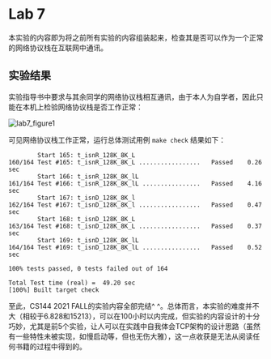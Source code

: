 # Lab 7

本实验的内容即为将之前所有实验的内容组装起来，检查其是否可以作为一个正常的网络协议栈在互联网中通讯。

## 实验结果

实验指导书中要求与其余同学的网络协议栈相互通讯，由于本人为自学者，因此只能在本机上检验网络协议栈是否工作正常：

![lab7_figure1](C:\Users\xiurui\Desktop\计算机书单\CS144\lab7_figure1.png)

可见网络协议栈工作正常，运行总体测试用例 `make check` 结果如下：

```
        Start 165: t_isnR_128K_8K_L
160/164 Test #165: t_isnR_128K_8K_L .................   Passed    0.26 sec
        Start 166: t_isnR_128K_8K_lL
161/164 Test #166: t_isnR_128K_8K_lL ................   Passed    4.16 sec
        Start 167: t_isnD_128K_8K_l
162/164 Test #167: t_isnD_128K_8K_l .................   Passed    0.47 sec
        Start 168: t_isnD_128K_8K_L
163/164 Test #168: t_isnD_128K_8K_L .................   Passed    0.37 sec
        Start 169: t_isnD_128K_8K_lL
164/164 Test #169: t_isnD_128K_8K_lL ................   Passed    0.52 sec

100% tests passed, 0 tests failed out of 164

Total Test time (real) =  49.20 sec
[100%] Built target check
```

至此，CS144 2021 FALL的实验内容全部完结^ ^。总体而言，本实验的难度并不大（相较于6.828和15213），可以在100小时以内完成，但实验的内容设计的十分巧妙，尤其是前5个实验，让人可以在实践中自我体会TCP架构的设计思路（虽然有一些特性未被实现，如慢启动等，但也无伤大雅），这一点收获是无法从阅读任何书籍的过程中得到的。

